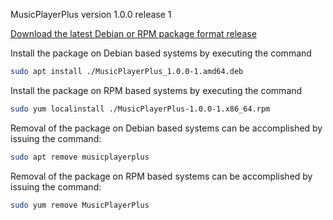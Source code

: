 MusicPlayerPlus version 1.0.0 release 1

[Download the latest Debian or RPM package format release](https://gitlab.com/doctorfree/MusicPlayerPlus/-/releases)

Install the package on Debian based systems by executing the command
```bash
sudo apt install ./MusicPlayerPlus_1.0.0-1.amd64.deb
```

Install the package on RPM based systems by executing the command
```bash
sudo yum localinstall ./MusicPlayerPlus-1.0.0-1.x86_64.rpm
```

Removal of the package on Debian based systems can be accomplished by issuing the command:

```bash
sudo apt remove musicplayerplus
```

Removal of the package on RPM based systems can be accomplished by issuing the command:

```bash
sudo yum remove MusicPlayerPlus
```
